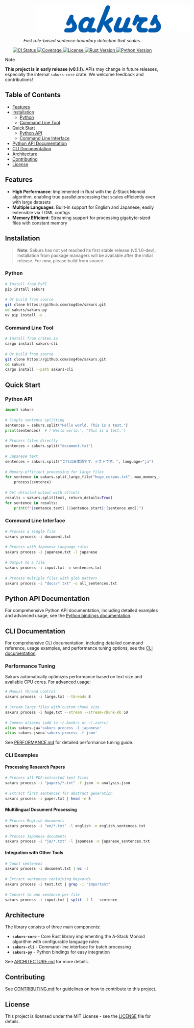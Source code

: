 <p>
    <img src=".github/assets/logo.png" style="margin-left:100px; margin-right:100px;" >
</p>

<p align="center">
    <em>Fast rule-based sentence boundary detection that scales.</em>
</p>

<p align="center">
    <a href="https://github.com/sog4be/sakurs/actions/workflows/ci.yml">
        <img src="https://github.com/sog4be/sakurs/actions/workflows/ci.yml/badge.svg" alt="CI Status">
    </a>
    <a href="https://github.com/sog4be/sakurs/actions/workflows/coverage.yml">
        <img src="https://img.shields.io/badge/coverage-91.49%25-brightgreen" alt="Coverage" id="coverage-badge">
    </a>
    <a href="https://github.com/sog4be/sakurs/blob/main/LICENSE">
        <img src="https://img.shields.io/badge/license-MIT-blue.svg" alt="License">
    </a>
    <a href="https://github.com/sog4be/sakurs">
        <img src="https://img.shields.io/badge/rust-1.81+-orange.svg" alt="Rust Version">
    </a>
    <a href="https://github.com/sog4be/sakurs/tree/main/sakurs-py">
        <img src="https://img.shields.io/badge/python-3.9+-blue.svg" alt="Python Version">
    </a>
</p>

> [!NOTE]
> **This project is in early release (v0.1.1)**. 
> APIs may change in future releases, especially the internal `sakurs-core` crate.
> We welcome feedback and contributions!

## Table of Contents

- [Features](#features)
- [Installation](#installation)
  - [Python](#python)
  - [Command Line Tool](#command-line-tool)
- [Quick Start](#quick-start)
  - [Python API](#python-api)
  - [Command Line Interface](#command-line-interface)
- [Python API Documentation](#python-api-documentation)
- [CLI Documentation](#cli-documentation)
- [Architecture](#architecture)
- [Contributing](#contributing)
- [License](#license)

## Features

- **High Performance**: Implemented in Rust with the Δ-Stack Monoid algorithm, enabling true parallel processing that scales efficiently even with large datasets
- **Multiple Languages**: Built-in support for English and Japanese, easily extensible via TOML configs
- **Memory Efficient**: Streaming support for processing gigabyte-sized files with constant memory

## Installation

> **Note**: Sakurs has not yet reached its first stable release (v0.1.0-dev). 
> Installation from package managers will be available after the initial release.
> For now, please build from source.

### Python

```bash
# Install from PyPI
pip install sakurs

# Or build from source
git clone https://github.com/sog4be/sakurs.git
cd sakurs/sakurs-py
uv pip install -e .
```

### Command Line Tool

```bash
# Install from crates.io
cargo install sakurs-cli

# Or build from source
git clone https://github.com/sog4be/sakurs.git
cd sakurs
cargo install --path sakurs-cli
```

## Quick Start

### Python API

```python
import sakurs

# Simple sentence splitting
sentences = sakurs.split("Hello world. This is a test.")
print(sentences)  # ['Hello world.', 'This is a test.']

# Process files directly
sentences = sakurs.split("document.txt")

# Japanese text
sentences = sakurs.split("これは日本語です。テストです。", language="ja")

# Memory-efficient processing for large files
for sentence in sakurs.split_large_file("huge_corpus.txt", max_memory_mb=50):
    process(sentence)

# Get detailed output with offsets
results = sakurs.split(text, return_details=True)
for sentence in results:
    print(f"{sentence.text} [{sentence.start}:{sentence.end}]")
```

### Command Line Interface

```bash
# Process a single file
sakurs process -i document.txt

# Process with Japanese language rules
sakurs process -i japanese.txt -l japanese

# Output to a file
sakurs process -i input.txt -o sentences.txt

# Process multiple files with glob pattern
sakurs process -i "docs/*.txt" -o all_sentences.txt
```

## Python API Documentation

For comprehensive Python API documentation, including detailed examples and advanced usage, see the [Python bindings documentation](sakurs-py/README.md).

## CLI Documentation

For comprehensive CLI documentation, including detailed command reference, usage examples, and performance tuning options, see the [CLI documentation](sakurs-cli/README.md).

### Performance Tuning

Sakurs automatically optimizes performance based on text size and available CPU cores. For advanced usage:

```bash
# Manual thread control
sakurs process -i large.txt --threads 8

# Stream large files with custom chunk size
sakurs process -i huge.txt --stream --stream-chunk-mb 50

# Common aliases (add to ~/.bashrc or ~/.zshrc)
alias sakurs-ja='sakurs process -l japanese'
alias sakurs-json='sakurs process -f json'
```

See [PERFORMANCE.md](docs/PERFORMANCE.md) for detailed performance tuning guide.

### CLI Examples

#### Processing Research Papers

```bash
# Process all PDF-extracted text files
sakurs process -i "papers/*.txt" -f json -o analysis.json

# Extract first sentences for abstract generation
sakurs process -i paper.txt | head -n 5
```

#### Multilingual Document Processing

```bash
# Process English documents
sakurs process -i "en/*.txt" -l english -o english_sentences.txt

# Process Japanese documents  
sakurs process -i "ja/*.txt" -l japanese -o japanese_sentences.txt
```

#### Integration with Other Tools

```bash
# Count sentences
sakurs process -i document.txt | wc -l

# Extract sentences containing keywords
sakurs process -i text.txt | grep -i "important"

# Convert to one sentence per file
sakurs process -i input.txt | split -l 1 - sentence_
```

## Architecture

The library consists of three main components:

- **`sakurs-core`** - Core Rust library implementing the Δ-Stack Monoid algorithm with configurable language rules
- **`sakurs-cli`** - Command-line interface for batch processing
- **`sakurs-py`** - Python bindings for easy integration

See [ARCHITECTURE.md](docs/ARCHITECTURE.md) for more details.

## Contributing

See [CONTRIBUTING.md](CONTRIBUTING.md) for guidelines on how to contribute to this project.

## License

This project is licensed under the MIT License - see the [LICENSE](LICENSE) file for details.
